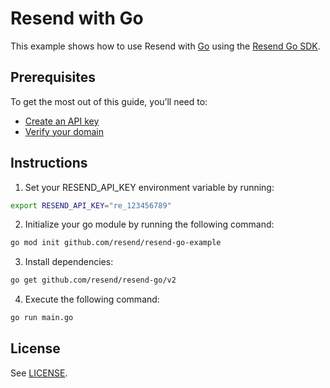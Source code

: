 # Resend with Go

This example shows how to use Resend with [Go](https://go.dev) using the [Resend Go SDK](https://github.com/resend/resend-go).

## Prerequisites

To get the most out of this guide, you’ll need to:

* [Create an API key](https://resend.com/api-keys)
* [Verify your domain](https://resend.com/domains)

## Instructions

1. Set your RESEND_API_KEY environment variable by running:

```sh
export RESEND_API_KEY="re_123456789"
```

2. Initialize your go module by running the following command:

```sh
go mod init github.com/resend/resend-go-example
```

3. Install dependencies:

```sh
go get github.com/resend/resend-go/v2
```

4. Execute the following command:

```sh
go run main.go
```

## License

See [LICENSE](LICENSE).